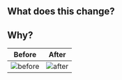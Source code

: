 <!-- In this repo you can label a PR with the "PR Deployment" label to deploy the code to a publicly accessible url -->
## What does this change?

## Why?

| Before      | After      |
|-------------|------------|
| ![before][] | ![after][] |

[before]: https://example.com/before.png
[after]: https://example.com/after.png

<!--
You can add extra rows by repeating the last row in the table and then using new unique labels. E.g.

| ![before2][] | ![after2][] |

You can then reference the labels and map them to corresponding links.

[before2]: https://example.com/before2.png
[after2]: https://example.com/after2.png
-->
